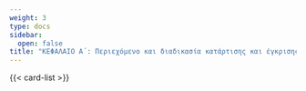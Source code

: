 ```yaml
---
weight: 3
type: docs
sidebar:
  open: false
title: "ΚΕΦΑΛΑΙΟ Α΄: Περιεχόμενο και διαδικασία κατάρτισης και έγκρισης σχεδίων πόλεων"
---
```


{{< card-list >}}
